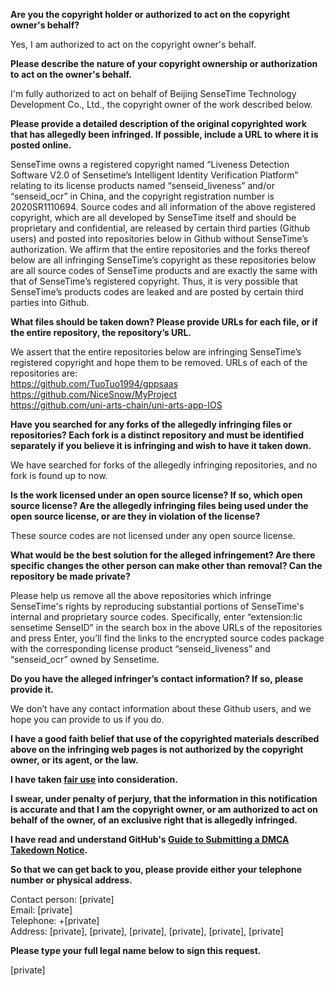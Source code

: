 **Are you the copyright holder or authorized to act on the copyright owner's behalf?**

Yes, I am authorized to act on the copyright owner's behalf.

**Please describe the nature of your copyright ownership or authorization to act on the owner's behalf.**

I'm fully authorized to act on behalf of Beijing SenseTime Technology Development Co., Ltd., the copyright owner of the work described below.

**Please provide a detailed description of the original copyrighted work that has allegedly been infringed. If possible, include a URL to where it is posted online.**

SenseTime owns a registered copyright named “Liveness Detection Software V2.0 of Sensetime’s Intelligent Identity Verification Platform” relating to its license products named “senseid_liveness” and/or “senseid_ocr” in China, and the copyright registration number is 2020SR1110694. Source codes and all information of the above registered copyright, which are all developed by SenseTime itself and should be proprietary and confidential, are released by certain third parties (Github users) and posted into repositories below in Github without SenseTime’s authorization. We affirm that the entire repositories and the forks thereof below are all infringing SenseTime’s copyright as these repositories below are all source codes of SenseTime products and are exactly the same with that of SenseTime’s registered copyright. Thus, it is very possible that SenseTime’s products codes are leaked and are posted by certain third parties into Github.

**What files should be taken down? Please provide URLs for each file, or if the entire repository, the repository’s URL.**

We assert that the entire repositories below are infringing SenseTime’s registered copyright and hope them to be removed. URLs of each of the repositories are:  
https://github.com/TuoTuo1994/gppsaas  
https://github.com/NiceSnow/MyProject  
https://github.com/uni-arts-chain/uni-arts-app-IOS  

**Have you searched for any forks of the allegedly infringing files or repositories? Each fork is a distinct repository and must be identified separately if you believe it is infringing and wish to have it taken down.**

We have searched for forks of the allegedly infringing repositories, and no fork is found up to now.

**Is the work licensed under an open source license? If so, which open source license? Are the allegedly infringing files being used under the open source license, or are they in violation of the license?**

These source codes are not licensed under any open source license.

**What would be the best solution for the alleged infringement? Are there specific changes the other person can make other than removal? Can the repository be made private?**

Please help us remove all the above repositories which infringe SenseTime's rights by reproducing substantial portions of SenseTime's internal and proprietary source codes. Specifically, enter “extension:lic sensetime SenseID” in the search box in the above URLs of the repositories and press Enter, you’ll find the links to the encrypted source codes package with the corresponding license product “senseid_liveness” and “senseid_ocr” owned by Sensetime.

**Do you have the alleged infringer’s contact information? If so, please provide it.**

We don’t have any contact information about these Github users, and we hope you can provide to us if you do.

**I have a good faith belief that use of the copyrighted materials described above on the infringing web pages is not authorized by the copyright owner, or its agent, or the law.**

**I have taken <a href="https://www.lumendatabase.org/topics/22">fair use</a> into consideration.**

**I swear, under penalty of perjury, that the information in this notification is accurate and that I am the copyright owner, or am authorized to act on behalf of the owner, of an exclusive right that is allegedly infringed.**

**I have read and understand GitHub's <a href="https://docs.github.com/articles/guide-to-submitting-a-dmca-takedown-notice/">Guide to Submitting a DMCA Takedown Notice</a>.**

**So that we can get back to you, please provide either your telephone number or physical address.**

Contact person: [private]  
Email: [private]  
Telephone: +[private]  
Address: [private], [private], [private], [private], [private], [private]  

**Please type your full legal name below to sign this request.**

[private]  
